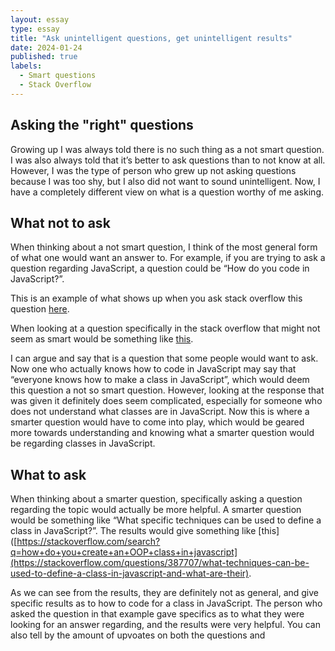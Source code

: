 ```yaml
---
layout: essay
type: essay
title: "Ask unintelligent questions, get unintelligent results"
date: 2024-01-24
published: true
labels:
  - Smart questions
  - Stack Overflow
---
```


## Asking the "right" questions

Growing up I was always told there is no such thing as a not smart question. I was also always told that it’s better to ask questions than to not know at all. However, I was the type of person who grew up not asking questions because I was too shy, but I also did not want to sound unintelligent. Now, I have a completely different view on what is a question worthy of me asking.

## What not to ask
When thinking about a not smart question, I think of the most general form of what one would want an answer to. For example, if you are trying to ask a question regarding JavaScript, a question could be “How do you code in JavaScript?”.  

This is an example of what shows up when you ask stack overflow this question [here](https://stackoverflow.com/search?q=how+to+code+in+javascript&s=a686516c-2f51-46a0-b373-3359ae245d90).

When looking at a question specifically in the stack overflow that might not seem as smart would be something like [this](https://stackoverflow.com/questions/13213928/how-to-make-a-class-in-javascript).

I can argue and say that is a question that some people would want to ask. Now one who actually knows how to code in JavaScript may say that “everyone knows how to make a class in JavaScript”, which would deem this question a not so smart question. However, looking at the response that was given it definitely does seem complicated, especially for someone who does not understand what classes are in JavaScript. Now this is where a smarter question would have to come into play, which would be geared more towards understanding and knowing what a smarter question would be regarding classes in JavaScript. 

## What to ask

When thinking about a smarter question, specifically asking a question regarding the topic would actually be more helpful.  A smarter question would be something like “What specific techniques can be used to define a class in JavaScript?”. The results would give something like [this]([https://stackoverflow.com/search?q=how+do+you+create+an+OOP+class+in+javascript](https://stackoverflow.com/questions/387707/what-techniques-can-be-used-to-define-a-class-in-javascript-and-what-are-their).

As we can see from the results, they are definitely not as general, and give specific results as to how to code for a class in JavaScript. The person who asked the question in that example gave specifics as to what they were looking for an answer regarding, and the results were very helpful. You can also tell by the amount of upvoates on both the questions and 


